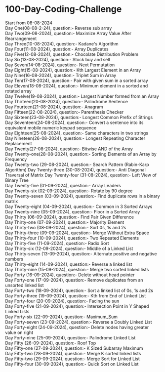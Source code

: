# 100-Day-Coding-Challenge

Start from 08-08-2024<br>
Day One(08-08-2-24), question:- Reverse sub array<br>
Day Two(09-08-2024), question:- Maximize Array Value After Rearrangement<br>
Day Three(10-08-2024), question:- Kadane's Algorithm<br>
Day Four(11-08-2024), question:- Array Duplicates<br>
Day Five(12-08-2024), question:- Chocolate Distribution Problem<br>
Day Six(13-08-2024), question:- Stock buy and sell<br>
Day Seven(14-08-2024), question:- Next Permutation<br>
Day Eight(15-08-2024), question:- Kth Largest Element in an Array<br>
Day Nine(16-08-2024), question:- Triplet Sum in Array<br>
Day Ten(17-08-2024), question:- Pair with given sum in a sorted array<br>
Day Eleven(18-08-2024), question:- Minimum element in a sorted and rotated array<br>
Day Twelve(19-08-2024), question:- Largest Number formed from an Array<br>
Day Thirteen(20-08-2024), question:- Palindrome Sentence<br>
Day Fourteen(21-08-2024), question:- Anagram<br>
Day Fifteen(22-08-2024), question:- Parenthesis Checker<br>
Day Sixteen(23-08-2024), question:- Longest Common Prefix of Strings<br>
Day Seventeen(24-08-2024), question:- Convert a sentence into its equivalent mobile numeric keypad sequence<br>
Day Eighteen(25-08-2024), question:- Same characters in two strings<br>
Day Nineteen(26-08-2024), question:- Longest Repeating Character Replacement<br>
Day Twenty(27-08-2024), question:- Bitwise AND of the Array<br>
Day Twenty-one(28-08-2024), question:- Sorting Elements of an Array by Frequency<br>
Day Twenty-two (29-08-2024), question:- Search Pattern (Rabin-Karp Algorithm)
Day Twenty-three (30-08-2024), question:- Anti Diagonal Traversal of Matrix
Day Twenty-four (31-08-2024), question:- Left View of Binary Tree<br>
Day Twenty-five (01-09-2024), question:- Array Leaders<br>
Day Twenty-six (02-09-2024), question:- Rotate by 90 degree<br>
Day Twenty-seven (03-09-2024), question:- Find duplicate rows in a binary matrix<br>
Day Twenty-eight (04-09-2024), question:- Common in 3 Sorted Arrays <br>
Day Twenty-nine (05-09-2024), question:- Floor in a Sorted Array <br>
Day Thirty (06-09-2024), question:- Find Pair Given Difference <br>
Day Thirty-one (07-09-2024), question:-  Majority Element<br>
Day Thirty-two (08-09-2024), question:- Sort 0s, 1s and 2s<br>
Day Thirty-three (09-09-2024), question:-  Merge Without Extra Space<br>
Day Thirty-four (10-09-2024), question:- Two Repeated Elements <br>
Day Thirty-five (11-09-2024), question:- Radix Sort <br>
Day Thirty-six (12-09-2024), question:- Middle of a Linked List <br>
Day Thirty-seven (13-09-2024), question:- Alternate positive and negative numbers <br>
Day Thirty-eight (14-09-2024), question:- Reverse a linked list <br>
Day Thirty-nine (15-09-2024), question:- Merge two sorted linked lists <br>
Day Forty (16-09-2024), question:- Delete without head pointer <br>
Day Forty-one (17-09-2024), question:- Remove duplicates from an unsorted linked list <br>
Day Forty-two (18-09-2024), question:- Sort a linked list of 0s, 1s and 2s <br>
Day Forty-three (19-09-2024), question:- Kth from End of Linked List <br>
Day Forty-four (20-09-2024), question:- Facing the sun <br>
Day Forty-five (21-09-2024), question:- Intersection Point in Y Shaped Linked Lists <br>
Day Forty-six (22-09-2024), question:- Maximum_Sum <br>
Day Forty-seven (23-09-2024), question:- Reverse a Doubly Linked List <br>
Day Forty-eight (24-09-2024), question:- Delete nodes having greater value on right <br>
Day Forty-nine (25-09-2024), question:- Palindrome Linked List <br>
Day Fifty (26-09-2024), question:- Roof Top <br>
Day Fifty-one (27-09-2024), question:- K Sized Subarray Maximum <br>
Day Fifty-two (28-09-2024), question:- Merge K sorted linked lists <br>
Day Fifty-two (29-09-2024), question:- Merge Sort for Linked List <br>
Day Fifty-four (30-09-2024), question:- Quick Sort on Linked List <br>
